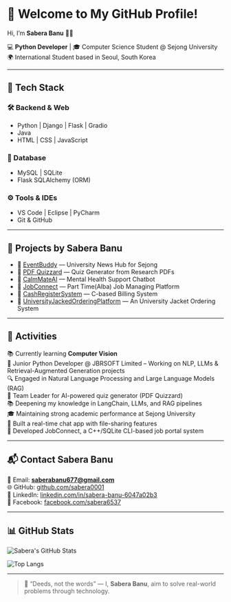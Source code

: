 # 👋 Welcome to My GitHub Profile!

Hi, I’m **Sabera Banu** 👩‍💻  

💻 **Python Developer** | 🎓 Computer Science Student @ Sejong University  
🌍 International Student based in Seoul, South Korea  

---


## 🔧 Tech Stack

### 🛠 Backend & Web
- Python | Django | Flask | Gradio 
- Java 
- HTML | CSS | JavaScript

### 💾 Database
- MySQL | SQLite  
- Flask SQLAlchemy (ORM)

### ⚙️ Tools & IDEs
- VS Code | Eclipse | PyCharm  
- Git & GitHub 

---

## 🚀 Projects by Sabera Banu

- 📰 [EventBuddy](https://github.com/saberabanu0001/EventBuddy) — University News Hub for Sejong  
- 🤖 [PDF Quizzard](https://github.com/saberabanu0001/EduPDF-Quiz-Maker) — Quiz Generator from Research PDFs  
- 💬 [CalmMateAI](https://github.com/saberabanu0001/CalmMateAI) — Mental Health Support Chatbot  
- 💼 [JobConnect](https://github.com/saberabanu0001/JobConnect) — Part Time(Alba) Job Managing Platform  
- 🧾 [CashRegisterSystem](https://github.com/saberabanu0001/CashRegisterSystem) — C-based Billing System  
- 👕 [UniversityJackedOrderingPlatform](https://github.com/saberabanu0001/UniversityJackedOrderingPlatform) — An University Jacket Ordering System  

---

## 📝 Activities

📚 Currently learning **Computer Vision**  
🏢 Junior Python Developer @ JBRSOFT Limited – Working on NLP, LLMs & Retrieval-Augmented Generation projects  
🔍 Engaged in Natural Language Processing and Large Language Models (RAG)  
📌 Team Leader for AI-powered quiz generator (PDF Quizzard)  
📚 Deepening my knowledge in LangChain, LLMs, and RAG pipelines  
🎓 Maintaining strong academic performance at Sejong University  
💬 Built a real-time chat app with file-sharing features  
💼 Developed JobConnect, a C++/SQLite CLI-based job portal system  

---

## 📬 Contact Sabera Banu

📧 Email: **saberabanu677@gmail.com**  
🌐 GitHub: [github.com/sabera0001](https://github.com/sabera0001)  
💼 LinkedIn: [linkedin.com/in/sabera-banu-6047a02b3](https://www.linkedin.com/in/sabera-banu-6047a02b3/)  
📘 Facebook: [facebook.com/sabera6537](https://www.facebook.com/sabera6537)  

---

## 📊 GitHub Stats

![Sabera's GitHub Stats](https://github-readme-stats.vercel.app/api?username=saberabanu0001&show_icons=true&theme=calm)  

![Top Langs](https://github-readme-stats.vercel.app/api/top-langs/?username=saberabanu0001&layout=compact&theme=calm)  

---

> 💬 “Deeds, not the words” — I, **Sabera Banu**, aim to solve real-world problems through technology.
